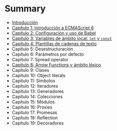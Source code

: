 # Summary

* [Introducción](README.md)
* [Capítulo 1: Introducción a ECMAScript 6](chapter1.md)
* [Capítulo 2: Configuración y uso de Babel](chapter2.md)
* [Capítulo 3: Variables de ámbito local: `let` y `const`](chapter3.md)
* [Capítulo 4: Plantillas de cadenas de texto](chapter4.md)
* Capítulo 5: Desestructuración
* Capítulo 6: Parámetros por defecto
* Capítulo 7: Spread operator
* [Capítulo 8: Arrow Functions y ámbito léxico](chapter8.md)
* Capítulo 9: Clases
* Capítulo 10: Object literals
* Capítulo 11: Símbolos
* Capítulo 12: Iteradores
* Capítulo 13: Generadores
* Capítulo 14: Colecciones
* Capítulo 15: Módulos
* Capítulo 16: Proxies
* Capítulo 17: Promesas
* Capítulo 18: Reflection
* Capítulo 19: Decoradores

